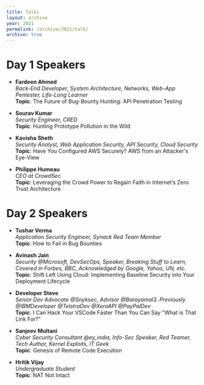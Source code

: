 ```yaml
---
title: Talks
layout: archive
year: 2021
permalink: /archive/2021/talk/
archive: true
---
```


# Day 1 Speakers

- **Fardeen Ahmed**  
  *Back-End Developer, System Architecture, Networks, Web-App Pentester, Life-Long Learner*  
  **Topic**: The Future of Bug-Bounty Hunting: API Penetration Testing

- **Sourav Kumar**  
  *Security Engineer, CRED*  
  **Topic**: Hunting Prototype Pollution in the Wild

- **Kavisha Sheth**  
  *Security Analyst, Web Application Security, API Security, Cloud Security*  
  **Topic**: Have You Configured AWS Securely? AWS from an Attacker's Eye-View

- **Philippe Humeau**  
  *CEO at CrowdSec*  
  **Topic**: Leveraging the Crowd Power to Regain Faith in Internet’s Zero Trust Architecture


# Day 2 Speakers

- **Tushar Verma**  
  *Application Security Engineer, Synack Red Team Member*  
  **Topic**: How to Fail in Bug Bounties

- **Avinash Jain**  
  *Security @Microsoft, DevSecOps, Speaker, Breaking Stuff to Learn, Covered in Forbes, BBC, Acknowledged by Google, Yahoo, UN, etc.*  
  **Topic**: Shift Left Using Cloud: Implementing Baseline Security into Your Deployment Lifecycle

- **Developer Steve**  
  *Senior Dev Advocate @Snyksec, Advisor @Barayamal3. Previously @IBMDeveloper @TelstraDev @XeroAPI @PayPalDev*  
  **Topic**: I Can Hack Your VSCode Faster Than You Can Say "What is That Link For?"

- **Sanjeev Multani**  
  *Cyber Security Consultant @ey_india, Info-Sec Speaker, Red Teamer, Tech Author, Kernel Exploits, IT Geek*  
  **Topic**: Genesis of Remote Code Execution

- **Hritik Vijay**  
  *Undergraduate Student*  
  **Topic**: NAT Not Intact
